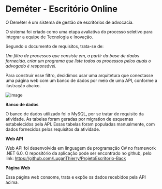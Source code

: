<h1> Deméter - Escritório Online </h1>

O Deméter é um sistema de gestão de escritórios de advocacia. 

O sistema foi criado como uma etapa avaliativa do processo seletivo para integrar a equipe de Tecnologia e Inovação. 

Segundo o documento de requisitos, trata-se de:

*Um filtro de processos que consiste em, a partir da base de dados fornecida, criar um programa que liste todos os processos pelos quais o advogado é responsável.*

Para construir esse filtro, decidimos usar uma arquitetura que conectasse uma página web com um banco de dados por meio de uma API, conforme a ilustração abaixo. 

![image](https://github.com/LuganThierry/ProjetoEscritorio-Back/assets/106288264/493e0bc4-df13-4bee-b425-129c7069618e)

<strong> Banco de dados </strong>

O banco de dados utilizado foi o MySQL, por se tratar de requisito da atividade. 
As tabelas foram geradas por migration de esquemas estabelecidos pela API. Essas tabelas foram populadas manualmente, com dados fornecidos pelos requisitos da atividade. 

<strong> Web API </strong>

Web API foi desenvolvida em linguagem de programação C# no framework .NET 6.0. 
O repositório da aplicação pode ser encontrado no github, pelo link:
https://github.com/LuganThierry/ProjetoEscritorio-Back

<strong> Página Web </strong>

Essa página web consome, trata e expõe os dados recebidos pela API acima. 

